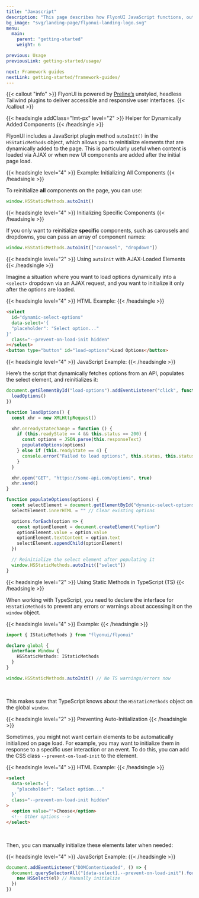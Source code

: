 ```yaml
---
title: "Javascript"
description: "This page describes how FlyonUI JavaScript functions, outlines its approach, and offers several examples to illustrate its use."
bg_image: "svg/landing-page/flyonui-landing-logo.svg"
menu:
  main:
    parent: "getting-started"
    weight: 6

previous: Usage
previousLink: getting-started/usage/

next: Framework guides
nextLink: getting-started/framework-guides/
---
```


{{< callout "info" >}}
FlyonUI is powered by <a href="https://preline.co/plugins.html" class="link font-semibold link-primary" target="_blank">Preline’s</a> unstyled, headless Tailwind plugins to deliver accessible and responsive user interfaces.
{{< /callout >}}

<!-------------------- Helper for Dynamically Added Components -------------------->

{{< headsingle addClass="!mt-px" level="2" >}} Helper for Dynamically Added Components {{< /headsingle >}}

FlyonUI includes a JavaScript plugin method `autoInit()` in the `HSStaticMethods` object, which allows you to reinitialize elements that are dynamically added to the page. This is particularly useful when content is loaded via AJAX or when new UI components are added after the initial page load.

<!-- Example: Initializing All Components -->

{{< headsingle level="4" >}} Example: Initializing All Components {{< /headsingle >}}

To reinitialize **all** components on the page, you can use:

```javascript
window.HSStaticMethods.autoInit()
```

<!-- Initializing Specific Components -->

{{< headsingle level="4" >}} Initializing Specific Components {{< /headsingle >}}

If you only want to reinitialize **specific** components, such as carousels and dropdowns, you can pass an array of component names:

```javascript
window.HSStaticMethods.autoInit(["carousel", "dropdown"])
```

<!-------------------- Using `autoInit` with AJAX-Loaded Elements -------------------->

{{< headsingle level="2" >}} Using `autoInit` with AJAX-Loaded Elements {{< /headsingle >}}

Imagine a situation where you want to load options dynamically into a `<select>` dropdown via an AJAX request, and you want to initialize it only after the options are loaded.

<!-- HTML Example: -->

{{< headsingle level="4" >}} HTML Example: {{< /headsingle >}}

```html
<select
  id="dynamic-select-options"
  data-select='{
  "placeholder": "Select option..."
}'
  class="--prevent-on-load-init hidden"
></select>
<button type="button" id="load-options">Load Options</button>
```

<!-- JavaScript Example: -->

{{< headsingle level="4" >}} JavaScript Example: {{< /headsingle >}}

Here’s the script that dynamically fetches options from an API, populates the select element, and reinitializes it:

```javascript
document.getElementById("load-options").addEventListener("click", function () {
  loadOptions()
})

function loadOptions() {
  const xhr = new XMLHttpRequest()

  xhr.onreadystatechange = function () {
    if (this.readyState == 4 && this.status == 200) {
      const options = JSON.parse(this.responseText)
      populateOptions(options)
    } else if (this.readyState == 4) {
      console.error("Failed to load options:", this.status, this.statusText)
    }
  }

  xhr.open("GET", "https://some-api.com/options", true)
  xhr.send()
}

function populateOptions(options) {
  const selectElement = document.getElementById("dynamic-select-options")
  selectElement.innerHTML = "" // Clear existing options

  options.forEach(option => {
    const optionElement = document.createElement("option")
    optionElement.value = option.value
    optionElement.textContent = option.text
    selectElement.appendChild(optionElement)
  })

  // Reinitialize the select element after populating it
  window.HSStaticMethods.autoInit(["select"])
}
```

<!-------------------- Using Static Methods in TypeScript (TS) -------------------->

{{< headsingle level="2" >}} Using Static Methods in TypeScript (TS) {{< /headsingle >}}

When working with TypeScript, you need to declare the interface for `HSStaticMethods` to prevent any errors or warnings about accessing it on the `window` object.

<!-- Example: -->

{{< headsingle level="4" >}} Example: {{< /headsingle >}}

```typescript
import { IStaticMethods } from "flyonui/flyonui"

declare global {
  interface Window {
    HSStaticMethods: IStaticMethods
  }
}

window.HSStaticMethods.autoInit() // No TS warnings/errors now
```

<br />

This makes sure that TypeScript knows about the `HSStaticMethods` object on the global `window`.

<!-------------------- Preventing Auto-Initialization -------------------->

{{< headsingle level="2" >}} Preventing Auto-Initialization {{< /headsingle >}}

Sometimes, you might not want certain elements to be automatically initialized on page load. For example, you may want to initialize them in response to a specific user interaction or an event. To do this, you can add the CSS class `--prevent-on-load-init` to the element.

<!-- HTML Example: -->

{{< headsingle level="4" >}} HTML Example: {{< /headsingle >}}

```html
<select
  data-select='{
    "placeholder": "Select option..."
  }'
  class="--prevent-on-load-init hidden"
>
  <option value="">Choose</option>
  <!-- Other options -->
</select>
```

<br />

Then, you can manually initialize these elements later when needed:

<!-- JavaScript Example: -->

{{< headsingle level="4" >}} JavaScript Example: {{< /headsingle >}}

```javascript
document.addEventListener("DOMContentLoaded", () => {
  document.querySelectorAll("[data-select].--prevent-on-load-init").forEach(el => {
    new HSSelect(el) // Manually initialize
  })
})
```
